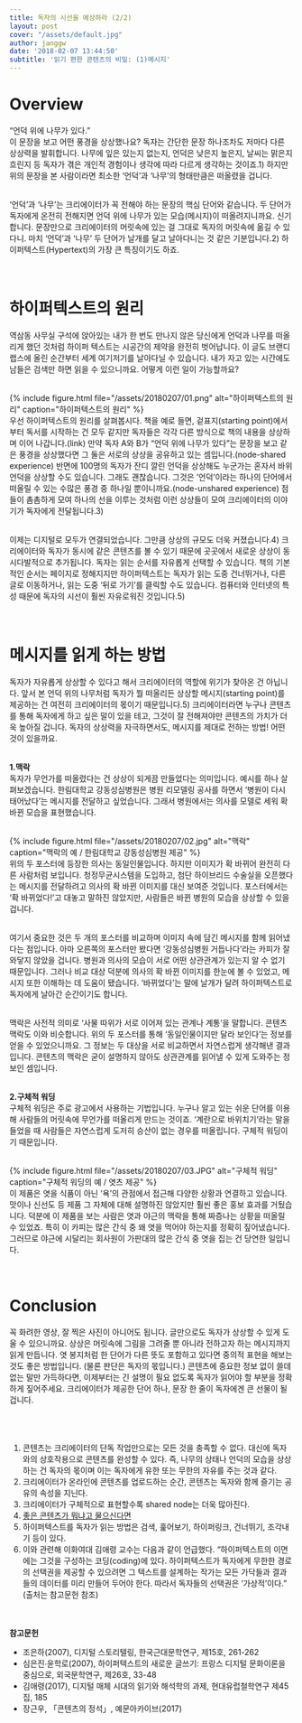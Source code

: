 ```yaml
---
title: 독자의 시선을 예상하라 (2/2)
layout: post
cover: "/assets/default.jpg"
author: janggw
date: '2018-02-07 13:44:50'
subtitle: '읽기 편한 콘텐츠의 비밀: (1)메시지'
---
```


# Overview
“언덕 위에 나무가 있다.” <br>
이 문장을 보고 어떤 풍경을 상상했나요? 독자는 간단한 문장 하나조차도 저마다 다른 상상력을 발휘합니다. 나무에 잎은 있는지 없는지, 언덕은 낮은지 높은지, 날씨는 맑은지 흐린지 등 독자가 겪은 개인적 경험이나 생각에 따라 다르게 생각하는 것이죠.1) 하지만 위의 문장을 본 사람이라면 최소한 ‘언덕’과 ‘나무’의 형태만큼은 떠올렸을 겁니다. <br><br>

‘언덕’과 ‘나무’는 크리에이터가 꼭 전해야 하는 문장의 핵심 단어와 같습니다. 두 단어가 독자에게  온전히 전해지면 언덕 위에 나무가 있는 모습(메시지)이 떠올려지니까요. 신기합니다. 문장만으로 크리에이터의 머릿속에 있는 걸 그대로 독자의 머릿속에 옮길 수 있다니. 마치 ‘언덕’과 ‘나무’ 두 단어가 날개를 달고 날아다니는 것 같은 기분입니다.2) 하이퍼텍스트(Hypertext)의 가장 큰 특징이기도 하죠.<br><br><br>


# 하이퍼텍스트의 원리
역삼동 사무실 구석에 앉아있는 내가 한 번도 만나지 않은 당신에게 언덕과 나무를 떠올리게 했던 것처럼 하이퍼 텍스트는 시공간의 제약을 완전히 벗어납니다. 이 글도 브랜디 랩스에 올린 순간부터 세계 여기저기를 날아다닐 수 있습니다. 내가 자고 있는 시간에도 남들은 검색만 하면 읽을 수 있으니까요. 어떻게 이런 일이 가능할까요?<br><br>

{% include figure.html file="/assets/20180207/01.png" alt="하이퍼텍스트의 원리" caption="하이퍼텍스트의 원리" %}<br>
우선 하이퍼텍스트의 원리를 살펴봅시다. 책을 예로 들면, 겉표지(starting point)에서부터 독서를 시작하는 건 모두 같지만 독자들은 각각 다른 방식으로 책의 내용을 상상하며 이어 나갑니다.(link) 만약 독자 A와 B가 “언덕 위에 나무가 있다”는 문장을 보고 같은 풍경을 상상했다면 그 둘은 서로의 상상을 공유하고 있는 셈입니다.(node-shared experience) 반면에 100명의 독자가 잔디 깔린 언덕을 상상해도 누군가는 혼자서 바위 언덕을 상상할 수도 있습니다. 그래도 괜찮습니다. 그것은 ’언덕’이라는 하나의 단어에서 떠올릴 수 있는 수많은 풍경 중 하나일 뿐이니까요.(node-unshared experience) 점들이 촘촘하게 모여 하나의 선을 이루는 것처럼 이런 상상들이 모여 크리에이터의 이야기가 독자에게 전달됩니다.3) <br><br>

이제는 디지털로 모두가 연결되었습니다. 그만큼 상상의 규모도 더욱 커졌습니다.4) 크리에이터와 독자가 동시에 같은 콘텐츠를 볼 수 있기 때문에 곳곳에서 새로운 상상이 동시다발적으로 추가됩니다. 독자는 읽는 순서를 자유롭게 선택할 수 있습니다. 책의 기본적인 순서는 페이지로 정해지지만 하이퍼텍스트는 독자가 읽는 도중 건너뛰거나, 다른 글로 이동하거나, 읽는 도중 ‘뒤로 가기’를 클릭할 수도 있습니다. 컴퓨터와 인터넷의 특성 때문에 독자의 시선이 훨씬 자유로워진 것입니다.5) <br><br><br>


# 메시지를 읽게 하는 방법
독자가 자유롭게 상상할 수 있다고 해서 크리에이터의 역할에 위기가 찾아온 건 아닙니다. 앞서 본 언덕 위의 나무처럼 독자가 뭘 떠올리든 상상할 메시지(starting point)를 제공하는 건 여전히 크리에이터의 몫이기 때문입니다.5)  크리에이터라면 누구나 콘텐츠를 통해 독자에게 하고 싶은 말이 있을 테고, 그것이 잘 전해져야만 콘텐츠의 가치가 더욱 높아질 겁니다. 독자의 상상력을 자극하면서도, 메시지를 제대로 전하는 방법! 어떤 것이 있을까요.<br><br>

**1.맥락** <br>
독자가 무언가를 떠올렸다는 건 상상이 되게끔 만들었다는 의미입니다. 예시를 하나 살펴보겠습니다. 한림대학교 강동성심병원은 병원 리모델링 공사를 하면서 ‘병원이 다시 태어났다’는 메시지를 전달하고 싶었습니다. 그래서 병원에서는 의사를 모델로 세워 확 바뀐 모습을 표현했습니다. <br><br>

{% include figure.html file="/assets/20180207/02.jpg" alt="맥락" caption="맥락의 예 / 한림대학교 강동성심병원 제공" %}<br>
위의 두 포스터에 등장한 의사는 동일인물입니다. 하지만 이미지가 확 바뀌어 완전히 다른 사람처럼 보입니다. 청정무균시스템을 도입하고, 첨단 하이브리드 수술실을 오픈했다는 메시지를 전달하려고 의사의 확 바뀐 이미지를 대신 보여준 것입니다. 포스터에서는 ‘확 바뀌었다!’고 대놓고 말하진 않았지만, 사람들은 바뀐 병원의 모습을 상상할 수 있을 겁니다. <br><br>

여기서 중요한 것은 두 개의 포스터를 비교하며 이미지 속에 담긴 메시지를 함께 읽어냈다는 점입니다. 아마 오른쪽의 포스터만 봤다면 ‘강동성심병원 거듭나다’라는 카피가 잘 와닿지 않았을 겁니다. 병원과 의사의 모습이 서로 어떤 상관관계가 있는지 알 수 없기 때문입니다. 그러나 비교 대상 덕분에 의사의 확 바뀐 이미지를 한눈에 볼 수 있었고, 메시지 또한 이해하는 데 도움이 됐습니다. ‘바뀌었다’는 말에 날개가 달려 하이퍼텍스트로 독자에게 날아간 순간이기도 합니다. <br><br>

맥락은 사전적 의미로 ‘사물 따위가 서로 이어져 있는 관계나 계통’을 말합니다. 콘텐츠 맥락도 이와 비슷합니다. 위의 두 포스터를 통해 ‘동일인물이지만 달라 보인다’는 정보를 얻을 수 있었으니까요. 그 정보는 두 대상을 서로 비교하면서 자연스럽게 생각해낸 결과입니다. 콘텐츠의 맥락은 굳이 설명하지 않아도 상관관계를 읽어낼 수 있게 도와주는 정보인 셈입니다. <br><br>

**2.구체적 워딩** <br>
구체적 워딩은 주로 광고에서 사용하는 기법입니다. 누구나 알고 있는 쉬운 단어를 이용해 사람들의 머릿속에 무언가를 떠올리게 만드는 것이죠. ‘계란으로 바위치기’라는 말을 들었을 때 사람들은 자연스럽게 도저히 승산이 없는 경우를 떠올립니다. 구체적 워딩이기 때문입니다. <br><br>

{% include figure.html file="/assets/20180207/03.JPG" alt="구체적 워딩" caption="구체적 워딩의 예 / 엿츠 제공" %}<br>
이 제품은 엿을 식품이 아닌 ‘욕’의 관점에서 접근해 다양한 상황과 연결하고 있습니다. 맛이나 신선도 등 제품 그 자체에 대해 설명하진 않았지만 훨씬 좋은 홍보 효과를 거뒀습니다. 덕분에 이 제품을 보는 사람은 엿과 야근의 맥락을 통해 짜증나는 상황을 떠올릴 수 있었죠. 특히 이 카피는 많은 간식 중 왜 엿을 먹어야 하는지를 정확히 짚어냈습니다. 그러므로 야근에 시달리는 회사원이 가판대의 많은 간식 중 엿을 집는 건 당연한 일입니다. <br><br><br>

# Conclusion
꼭 화려한 영상, 잘 찍은 사진이 아니어도 됩니다. 글만으로도 독자가 상상할 수 있게 도울 수 있으니까요. 상상은 머릿속에 그림을 그려줄 뿐 아니라 전하고자 하는 메시지까지 읽게 만듭니다. 엿 봉지처럼 한 단어가 다른 뜻도 포함하고 있다면 중의적 표현을 해보는 것도 좋은 방법입니다. (물론 판단은 독자의 몫입니다.) 콘텐츠에 중요한 정보 없이 쓸데없는 말만 가득하다면, 이제부터는 긴 설명이 필요 없도록 독자가 읽어야 할 부분을 정확하게 짚어주세요. 크리에이터가 제공한 단어 하나, 문장 한 줄이 독자에겐 큰 선물이 될 겁니다. <br><br><br><br>
 


1) 콘텐츠는 크리에이터의 단독 작업만으로는 모든 것을 충족할 수 없다. 대신에 독자와의 상호작용으로 콘텐츠를 완성할 수 있다. 즉, 나무의 상태나 언덕의 모습을 상상하는 건 독자의 몫이며 이는 독자에게 유한 또는 무한의 자유를 주는 것과 같다. <br>
2) 크리에이터가 온라인에 콘텐츠를 업로드하는 순간, 콘텐츠는 독자와 함께 즐기는 공유의 속성을 지닌다. <br>
3) 크리에이터가 구체적으로 표현할수록 shared node는 더욱 많아진다. <br>
4) [좋은 콘텐츠가 뭐냐고 물으신다면](http://labs.brandi.co.kr/2018/01/19/janggw.html) <br>
5) 하이퍼텍스트를 독자가 읽는 방법은 검색, 훑어보기, 하이퍼링크, 건너뛰기, 조각내기 등이 있다. <br>
6) 이와 관련해 이화여대 김애령 교수는 다음과 같이 언급했다. “하이퍼텍스트의 이면에는 그것을 구성하는 코딩(coding)에 있다. 하이퍼텍스트가 독자에게 무한한 경로의 선택권을 제공할 수 있으려면 그 텍스트를 설계하는 작가는 모든 가닥들과 결과들의 데이터를 미리 만들어 두어야 한다. 따라서 독자들의 선택권은 ‘가상적’이다.” (출처는 참고문헌 참조)<br><br><br>

**참고문헌** <br>
+ 조은하(2007), 디지털 스토리텔링, 한국근대문학연구, 제15호, 261-262 
+ 심은진∙윤학로(2007), 하이퍼텍스트의 새로운 글쓰기: 프랑스 디지털 문화이론을 중심으로, 외국문학연구, 제26호, 33-48 
+ 김애령(2017), 디지털 매체 시대의 읽기와 해석학의 과제, 현대유럽철학연구 제45집, 185 
+ 장근우, 「콘텐츠의 정석」, 예문아카이브(2017)

<br><br>